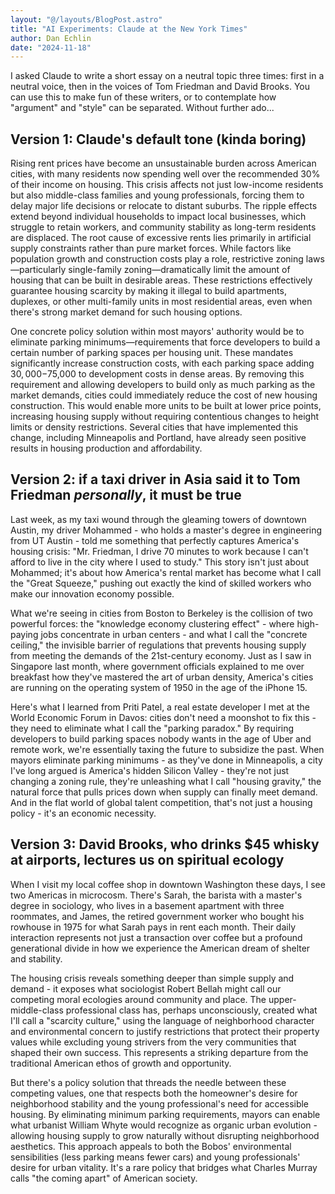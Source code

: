 ```yaml
---
layout: "@/layouts/BlogPost.astro"
title: "AI Experiments: Claude at the New York Times"
author: Dan Echlin
date: "2024-11-18"
---
```


I asked Claude to write a short essay on a neutral topic three times: first in a neutral voice, then in the voices of Tom Friedman and David Brooks. You can use this to make fun of these writers, or to contemplate how "argument" and "style" can be separated. Without further ado...

## Version 1: Claude's default tone (kinda boring)

Rising rent prices have become an unsustainable burden across American cities, with many residents now spending well over the recommended 30% of their income on housing. This crisis affects not just low-income residents but also middle-class families and young professionals, forcing them to delay major life decisions or relocate to distant suburbs. The ripple effects extend beyond individual households to impact local businesses, which struggle to retain workers, and community stability as long-term residents are displaced.
The root cause of excessive rents lies primarily in artificial supply constraints rather than pure market forces. While factors like population growth and construction costs play a role, restrictive zoning laws—particularly single-family zoning—dramatically limit the amount of housing that can be built in desirable areas. These restrictions effectively guarantee housing scarcity by making it illegal to build apartments, duplexes, or other multi-family units in most residential areas, even when there's strong market demand for such housing options.

One concrete policy solution within most mayors' authority would be to eliminate parking minimums—requirements that force developers to build a certain number of parking spaces per housing unit. These mandates significantly increase construction costs, with each parking space adding $30,000-$75,000 to development costs in dense areas. By removing this requirement and allowing developers to build only as much parking as the market demands, cities could immediately reduce the cost of new housing construction. This would enable more units to be built at lower price points, increasing housing supply without requiring contentious changes to height limits or density restrictions. Several cities that have implemented this change, including Minneapolis and Portland, have already seen positive results in housing production and affordability.

## Version 2: if a taxi driver in Asia said it to Tom Friedman *personally*, it must be true

Last week, as my taxi wound through the gleaming towers of downtown Austin, my driver Mohammed - who holds a master's degree in engineering from UT Austin - told me something that perfectly captures America's housing crisis: "Mr. Friedman, I drive 70 minutes to work because I can't afford to live in the city where I used to study." This story isn't just about Mohammed; it's about how America's rental market has become what I call the "Great Squeeze," pushing out exactly the kind of skilled workers who make our innovation economy possible.

What we're seeing in cities from Boston to Berkeley is the collision of two powerful forces: the "knowledge economy clustering effect" - where high-paying jobs concentrate in urban centers - and what I call the "concrete ceiling," the invisible barrier of regulations that prevents housing supply from meeting the demands of the 21st-century economy. Just as I saw in Singapore last month, where government officials explained to me over breakfast how they've mastered the art of urban density, America's cities are running on the operating system of 1950 in the age of the iPhone 15.

Here's what I learned from Priti Patel, a real estate developer I met at the World Economic Forum in Davos: cities don't need a moonshot to fix this - they need to eliminate what I call the "parking paradox." By requiring developers to build parking spaces nobody wants in the age of Uber and remote work, we're essentially taxing the future to subsidize the past. When mayors eliminate parking minimums - as they've done in Minneapolis, a city I've long argued is America's hidden Silicon Valley - they're not just changing a zoning rule, they're unleashing what I call "housing gravity," the natural force that pulls prices down when supply can finally meet demand. And in the flat world of global talent competition, that's not just a housing policy - it's an economic necessity.

## Version 3: David Brooks, who drinks $45 whisky at airports, lectures us on spiritual ecology

When I visit my local coffee shop in downtown Washington these days, I see two Americas in microcosm. There's Sarah, the barista with a master's degree in sociology, who lives in a basement apartment with three roommates, and James, the retired government worker who bought his rowhouse in 1975 for what Sarah pays in rent each month. Their daily interaction represents not just a transaction over coffee but a profound generational divide in how we experience the American dream of shelter and stability.

The housing crisis reveals something deeper than simple supply and demand - it exposes what sociologist Robert Bellah might call our competing moral ecologies around community and place. The upper-middle-class professional class has, perhaps unconsciously, created what I'll call a "scarcity culture," using the language of neighborhood character and environmental concern to justify restrictions that protect their property values while excluding young strivers from the very communities that shaped their own success. This represents a striking departure from the traditional American ethos of growth and opportunity.

But there's a policy solution that threads the needle between these competing values, one that respects both the homeowner's desire for neighborhood stability and the young professional's need for accessible housing. By eliminating minimum parking requirements, mayors can enable what urbanist William Whyte would recognize as organic urban evolution - allowing housing supply to grow naturally without disrupting neighborhood aesthetics. This approach appeals to both the Bobos' environmental sensibilities (less parking means fewer cars) and young professionals' desire for urban vitality. It's a rare policy that bridges what Charles Murray calls "the coming apart" of American society.
